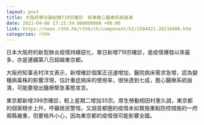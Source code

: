 ```yaml
---
layout: post
title: 大阪府單日破紀錄719宗確診　知事擔心醫療系統崩潰
date: 2021-04-06 17:21:54.000000000 +08:00
link: https://news.rthk.hk/rthk/ch/component/k2/1584421-20210406.htm
categories: rthk
---
```


日本大阪府的新型肺炎疫情持續惡化，單日新增719宗確診，是疫情爆發以來最多，亦是連續第八日超越東京都。

大阪府知事吉村洋文表示，新增確診個案正迅速增加，醫院病床需求急增，認為變種病毒株的影響浮現，估計重症病床的使用率，很快達到七成，擔心醫療系統崩潰，可能要發出醫療緊急事態宣言。 

東京都新增399宗確診，較上星期二增加35宗。厚生勞動相田村憲久說，東京都的個案穩步上升，呼籲居民警惕，又說首都圈的疫情未如實施重點防控措施的一府兩縣嚴重，但要格外小心，因為東京都的疫情很可能影響全國。
